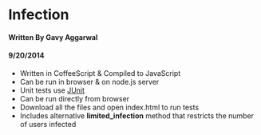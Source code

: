 # Infection
#### Written By Gavy Aggarwal
#### 9/20/2014

 * Written in CoffeeScript & Compiled to JavaScript
 * Can be run in browser & on node.js server
 * Unit tests use [JUnit](http://qunitjs.com/)
  * Can be run directly from browser
  * Download all the files and open index.html to run tests
 * Includes alternative **limited_infection** method that restricts the number of users infected
